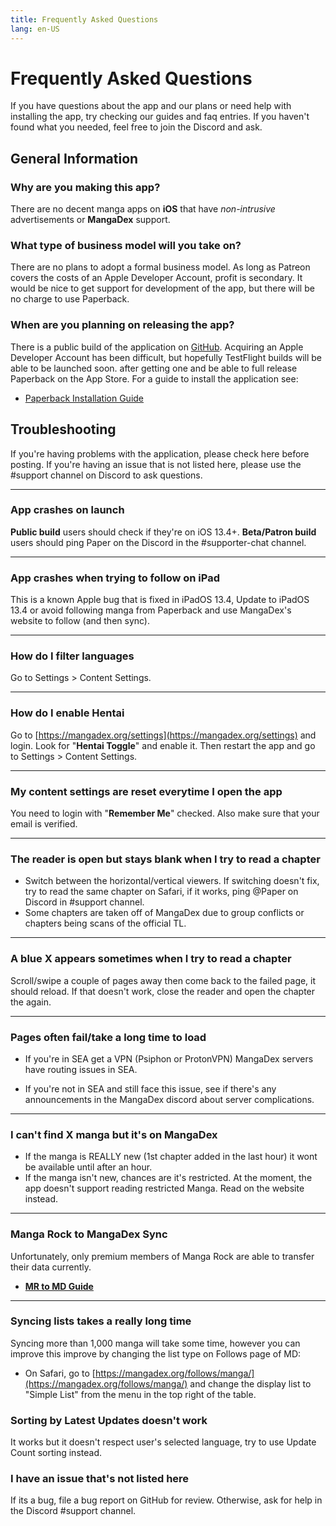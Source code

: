 ```yaml
---
title: Frequently Asked Questions
lang: en-US
---
```


# Frequently Asked Questions
If you have questions about the app and our plans or need help with installing the app, try checking our guides and faq entries. If you haven't found what you needed, feel free to join the Discord and ask.

## General Information

### Why are you making this app?
There are no decent manga apps on **iOS** that have _non-intrusive_ advertisements or **MangaDex** support.

### What type of business model will you take on?
There are no plans to adopt a formal business model. As long as Patreon covers the costs of an Apple Developer Account, profit is secondary. It would be nice to get support for development of the app, but there will be no charge to use Paperback.

### When are you planning on releasing the app?
There is a public build of the application on [GitHub](https://github.com/FaizanDurrani/Paperback-Public/releases). Acquiring an Apple Developer Account has been difficult, but hopefully TestFlight builds will be able to be launched soon. after getting one and be able to full release Paperback on the App Store. For a guide to install the application see: 

* [Paperback Installation Guide](/help/guides/getting-started)

## Troubleshooting
If you're having problems with the application, please check here before posting. If you're having an issue that is not listed here, please use the #support channel on Discord to ask questions.

--- 

### App crashes on launch
**Public build** users should check if they're on iOS 13.4+. **Beta/Patron build** users should ping Paper on the Discord in the #supporter-chat channel.

---

### App crashes when trying to follow on iPad
This is a known Apple bug that is fixed in iPadOS 13.4, Update to iPadOS 13.4 or avoid following manga from Paperback and use MangaDex's website to follow (and then sync).

---

### How do I filter languages
Go to Settings > Content Settings.

---

### How do I enable Hentai
Go to [https://mangadex.org/settings](https://mangadex.org/settings) and login. Look for "**Hentai Toggle**" and enable it.
Then restart the app and go to Settings > Content Settings.

---

### My content settings are reset everytime I open the app
You need to login with "**Remember Me**" checked.
Also make sure that your email is verified.

---

### The reader is open but stays blank when I try to read a chapter
 * Switch between the horizontal/vertical viewers. If switching doesn't fix, try to read the same chapter on Safari, if it works, ping @Paper on Discord in #support channel.
 * Some chapters are taken off of MangaDex due to group conflicts or chapters being scans of the official TL.

---

### A blue X appears sometimes when I try to read a chapter
Scroll/swipe a couple of pages away then come back to the failed page, it should reload. If that doesn't work, close the reader and open the chapter the again.

---

### Pages often fail/take a long time to load
 * If you're in SEA get a VPN (Psiphon or ProtonVPN) MangaDex servers have routing issues in SEA.


 * If you're not in SEA and still face this issue, see if there's any announcements in the MangaDex discord about server complications.

---

### I can't find X manga but it's on MangaDex
 * If the manga is REALLY new (1st chapter added in the last hour) it wont be available until after an hour.
 * If the manga isn't new, chances are it's restricted. At the moment, the app doesn't support reading restricted Manga.
Read on the website instead.

---

### Manga Rock to MangaDex Sync
Unfortunately, only premium members of Manga Rock are able to transfer their data currently.

* [**MR to MD Guide**](https://www.reddit.com/r/mangarockapp/comments/f89aie/tool_exporting_mr_favorites/)

---

### Syncing lists takes a really long time
Syncing more than 1,000 manga will take some time, however you can improve this improve by changing the list type on Follows page of MD:
 * On Safari, go to [https://mangadex.org/follows/manga/](https://mangadex.org/follows/manga/) and change the display list to "Simple List" from the menu in the top right of the table.

### Sorting by Latest Updates doesn't work
It works but it doesn't respect user's selected language, try to use Update Count sorting instead.

### I have an issue that's not listed here
If its a bug, file a bug report on GitHub for review. Otherwise, ask for help in the Discord #support channel.